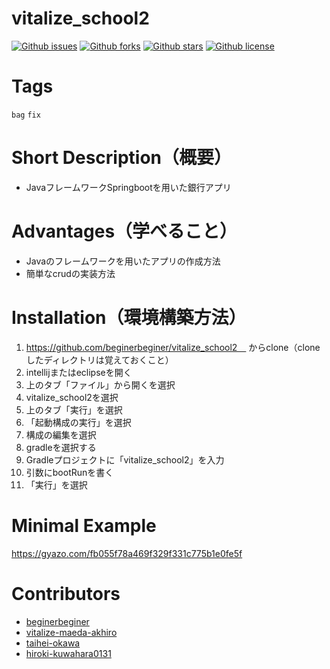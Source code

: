 # vitalize_school2

[![Github issues](https://img.shields.io/github/issues/beginerbeginer/vitalize_school2)](https://github.com/beginerbeginer/vitalize_school2/issues)
[![Github forks](https://img.shields.io/github/forks/beginerbeginer/vitalize_school2)](https://github.com/beginerbeginer/vitalize_school2/network/members)
[![Github stars](https://img.shields.io/github/stars/beginerbeginer/vitalize_school2)](https://github.com/beginerbeginer/vitalize_school2/stargazers)
[![Github license](https://img.shields.io/github/license/beginerbeginer/vitalize_school2)](https://github.com/beginerbeginer/vitalize_school2/)

# Tags
`bag` `fix`

# Short Description（概要）
- JavaフレームワークSpringbootを用いた銀行アプリ

# Advantages（学べること）
- Javaのフレームワークを用いたアプリの作成方法
- 簡単なcrudの実装方法

# Installation（環境構築方法）
1. https://github.com/beginerbeginer/vitalize_school2　
からclone（cloneしたディレクトリは覚えておくこと）
1. intellijまたはeclipseを開く
1. 上のタブ「ファイル」から開くを選択
1. vitalize_school2を選択
1. 上のタブ「実行」を選択
1. 「起動構成の実行」を選択
1. 構成の編集を選択
1. gradleを選択する
1. Gradleプロジェクトに「vitalize_school2」を入力
1. 引数にbootRunを書く
1. 「実行」を選択

# Minimal Example

https://gyazo.com/fb055f78a469f329f331c775b1e0fe5f

# Contributors
- [beginerbeginer](https://github.com/beginerbeginer)
- [vitalize-maeda-akhiro](https://github.com/vitalize-maeda-akhiro)
- [taihei-okawa](https://github.com/taihei-okawa)
- [hiroki-kuwahara0131](https://github.com/hiroki-kuwahara0131)

